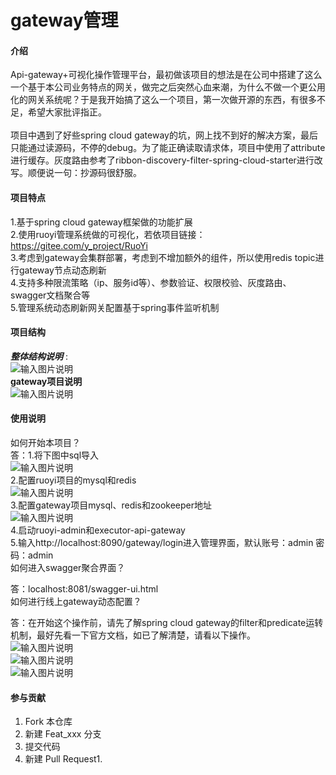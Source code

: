 # gateway管理

#### 介绍
Api-gateway+可视化操作管理平台，最初做该项目的想法是在公司中搭建了这么一个基于本公司业务特点的网关，做完之后突然心血来潮，为什么不做一个更公用化的网关系统呢？于是我开始搞了这么一个项目，第一次做开源的东西，有很多不足，希望大家批评指正。<br>
<br>
项目中遇到了好些spring cloud gateway的坑，网上找不到好的解决方案，最后只能通过读源码，不停的debug。为了能正确读取请求体，项目中使用了attribute进行缓存。灰度路由参考了ribbon-discovery-filter-spring-cloud-starter进行改写。顺便说一句：抄源码很舒服。

#### 项目特点
1.基于spring cloud gateway框架做的功能扩展<br>
2.使用ruoyi管理系统做的可视化，若依项目链接：https://gitee.com/y_project/RuoYi<br>
3.考虑到gateway会集群部署，考虑到不增加额外的组件，所以使用redis topic进行gateway节点动态刷新<br>
4.支持多种限流策略（ip、服务id等）、参数验证、权限校验、灰度路由、swagger文档聚合等<br>
5.管理系统动态刷新网关配置基于spring事件监听机制

#### 项目结构
  **_整体结构说明_**  :<br>
![输入图片说明](https://gitee.com/uploads/images/2019/0405/222816_b1a1b14f_1505497.png "TIM图片20190405222806.png")<br>
 **gateway项目说明** <br>
![输入图片说明](https://gitee.com/uploads/images/2019/0405/223516_1d15fc58_1505497.png "TIM图片20190405223506.png")<br>


#### 使用说明

 如何开始本项目？<br>
答：1.将下图中sql导入<br>
    ![输入图片说明](https://gitee.com/uploads/images/2019/0405/220859_aab976d9_1505497.png "屏幕截图.png")<br>
    2.配置ruoyi项目的mysql和redis<br>
    ![输入图片说明](https://gitee.com/uploads/images/2019/0405/224453_a862b3bc_1505497.png "屏幕截图.png")<br>
    3.配置gateway项目mysql、redis和zookeeper地址<br>
    ![输入图片说明](https://gitee.com/uploads/images/2019/0405/224755_4385ec01_1505497.png "屏幕截图.png")<br>
    4.启动ruoyi-admin和executor-api-gateway<br>
    5.输入http://localhost:8090/gateway/login进入管理界面，默认账号：admin 密码：admin<br>
 如何进入swagger聚合界面？<br>

答：localhost:8081/swagger-ui.html<br>
 如何进行线上gateway动态配置？

答：在开始这个操作前，请先了解spring cloud gateway的filter和predicate运转机制，最好先看一下官方文档，如已了解清楚，请看以下操作。<br>
![输入图片说明](https://gitee.com/uploads/images/2019/0405/225533_18bf2b94_1505497.png "屏幕截图.png")<br>
![输入图片说明](https://gitee.com/uploads/images/2019/0405/225819_fe33c00a_1505497.png "屏幕截图.png")<br>
![输入图片说明](https://gitee.com/uploads/images/2019/0405/225850_f59e3242_1505497.png "屏幕截图.png")<br>



#### 参与贡献

1. Fork 本仓库
2. 新建 Feat_xxx 分支
3. 提交代码
4. 新建 Pull Request1. 